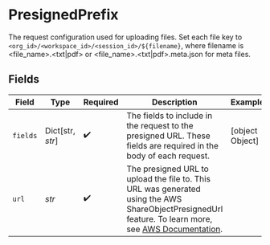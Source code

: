 # PresignedPrefix

The request configuration used for uploading files. Set each file key to `<org_id>/<workspace_id>/<session_id>/${filename}`, where filename is <file_name>.<txt|pdf> or <file_name>.<txt|pdf>.meta.json for meta files.


## Fields

| Field                                                                                                                                                                                                                                      | Type                                                                                                                                                                                                                                       | Required                                                                                                                                                                                                                                   | Description                                                                                                                                                                                                                                | Example                                                                                                                                                                                                                                    |
| ------------------------------------------------------------------------------------------------------------------------------------------------------------------------------------------------------------------------------------------ | ------------------------------------------------------------------------------------------------------------------------------------------------------------------------------------------------------------------------------------------ | ------------------------------------------------------------------------------------------------------------------------------------------------------------------------------------------------------------------------------------------ | ------------------------------------------------------------------------------------------------------------------------------------------------------------------------------------------------------------------------------------------ | ------------------------------------------------------------------------------------------------------------------------------------------------------------------------------------------------------------------------------------------ |
| `fields`                                                                                                                                                                                                                                   | Dict[str, *str*]                                                                                                                                                                                                                           | :heavy_check_mark:                                                                                                                                                                                                                         | The fields to include in the request to the presigned URL. These fields are required in the body of each request.                                                                                                                          | [object Object]                                                                                                                                                                                                                            |
| `url`                                                                                                                                                                                                                                      | *str*                                                                                                                                                                                                                                      | :heavy_check_mark:                                                                                                                                                                                                                         | The presigned URL to upload the file to. This URL was generated using the AWS ShareObjectPresignedUrl feature. To learn more, see [AWS Documentation](https://docs.aws.amazon.com/AmazonS3/latest/userguide/ShareObjectPreSignedURL.html). |                                                                                                                                                                                                                                            |